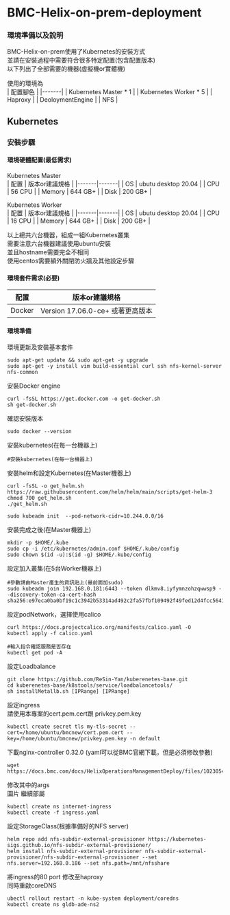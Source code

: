 # BMC-Helix-on-prem-deployment

### 環境準備以及說明  
BMC-Helix-on-prem使用了Kubernetes的安裝方式  
並請在安裝過程中需要符合很多特定配置(包含配置版本)  
以下列出了全部需要的機器(虛擬機or實體機)  

使用的環境為  
 | 配置腳色 | 
|-------| 
| Kubernetes Master * 1 | 
| Kubernetes Worker * 5 | 
| Haproxy | 
| DeoloymentEngine  | 
| NFS  | 

## Kubernetes      

### 安裝步驟  

#### 環境硬體配置(最低需求)  

Kubernetes Master  
 | 配置 | 版本or建議規格 | 
|-------|-------|
| OS | ubutu desktop 20.04 |
| CPU |  56 CPU |
| Memory  | 644 GB+ |
| Disk  | 200 GB+ |  

Kubernetes Worker  
 | 配置 | 版本or建議規格 | 
|-------|-------|
| OS | ubutu desktop 20.04 |
| CPU |  16 CPU |
| Memory  | 644 GB+ |
| Disk  | 200 GB+ |  

以上總共六台機器，組成一組Kubernetes叢集  
需要注意六台機器建議使用ubuntu安裝  
並且hostname需要完全不相同  
使用centos需要額外關閉防火牆及其他設定步驟  

#### 環境套件需求(必要)  
 | 配置 | 版本or建議規格 | 
|-------|-------|
| Docker | Version 17.06.0-ce+ 或著更高版本 |

#### 環境準備  

環境更新及安裝基本套件  
```
sudo apt-get update && sudo apt-get -y upgrade
sudo apt-get -y install vim build-essential curl ssh nfs-kernel-server nfs-common  
```
安裝Docker engine  
```
curl -fsSL https://get.docker.com -o get-docker.sh
sh get-docker.sh
```

確認安裝版本  
```
sudo docker --version
```

安裝kubernetes(在每一台機器上)  
```
#安裝kubernetes(在每一台機器上)
```
安裝helm和設定Kubernetes(在Master機器上)  
```
curl -fsSL -o get_helm.sh https://raw.githubusercontent.com/helm/helm/main/scripts/get-helm-3
chmod 700 get_helm.sh
./get_helm.sh

sudo kubeadm init  --pod-network-cidr=10.244.0.0/16  
```
安裝完成之後(在Master機器上)  
```
mkdir -p $HOME/.kube
sudo cp -i /etc/kubernetes/admin.conf $HOME/.kube/config
sudo chown $(id -u):$(id -g) $HOME/.kube/config
```
設定加入叢集(在5台Worker機器上)  
```
#參數請由Master產生的資訊貼上(最前面加sudo)  
sudo kubeadm join 192.168.0.181:6443 --token dlkmv8.iyfymnzohzqwwsp9 --discovery-token-ca-cert-hash sha256:e97eca0ba0bf19c1c3942b53314ad492c2fa57fbf109492f49fed12d4fcc5641
```
設定podNetwork，選擇使用calico  
```
curl https://docs.projectcalico.org/manifests/calico.yaml -O
kubectl apply -f calico.yaml

#輸入指令確認服務是否存在 
kubectl get pod -A  
```  
設定Loadbalance  
```  
git clone https://github.com/ReSin-Yan/kuberenetes-base.git
cd kuberenetes-base/k8stools/service/loadbalancetools/  
sh installMetallb.sh [IPRange] [IPRange]
```  
設定ingress  
請使用本專案的cert.pem.cert跟 privkey.pem.key  
```  
kubectl create secret tls my-tls-secret --cert=/home/ubuntu/bmcnew/cert.pem.cert --key=/home/ubuntu/bmcnew/privkey.pem.key -n default
```  
下載nginx-controller 0.32.0 (yaml可以從BMC官網下載，但是必須修改參數)  
```  
wget https://docs.bmc.com/docs/HelixOperationsManagementDeploy/files/1023054073/1023064313/1/1627990144702/ingress.yaml  
```  
修改其中的args  
圖片 
繼續部屬  
```  
kubectl create ns internet-ingress  
kubectl create -f ingress.yaml  
```  
設定StorageClass(根據準備好的NFS server)  
```  
helm repo add nfs-subdir-external-provisioner https://kubernetes-sigs.github.io/nfs-subdir-external-provisioner/
helm install nfs-subdir-external-provisioner nfs-subdir-external-provisioner/nfs-subdir-external-provisioner --set nfs.server=192.168.0.186 --set nfs.path=/mnt/nfsshare
```  

將ingress的80 port 修改至haproxy  
同時重啟coreDNS  
```  
ubectl rollout restart -n kube-system deployment/coredns  
kubectl create ns gldb-ade-ns2  
```  

